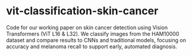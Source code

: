 # vit-classification-skin-cancer
Code for our working paper on skin cancer detection using Vision Transformers (ViT L16 &amp; L32). We classify images from the HAM10000 dataset and compare results to CNNs and traditional models, focusing on accuracy and melanoma recall to support early, automated diagnosis.
